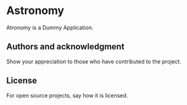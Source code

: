 # Astronomy
Atronomy is a Dummy Application.

## Authors and acknowledgment
Show your appreciation to those who have contributed to the project.

## License
For open source projects, say how it is licensed.
